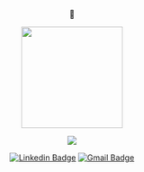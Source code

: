 


<div align=center>
👋

  
<a href="https://github.com/Donghyeon0908"><img align="center" style="height:180px" src="https://github-readme-stats.vercel.app/api/top-langs/?username=Donghyeon0908&layout=compact&theme=nord&hide_border=true" /></a> 
<div>
<a href="https://github.com/devxb/gitanimals">
  <img src="https://render.gitanimals.org/farms/Donghyeon0908"/>
</a>
</div>

[![Linkedin Badge](https://img.shields.io/badge/-LinkedIn-blue?style=flat-square&logo=Linkedin&logoColor=white&link=https://www.linkedin.com/in/donghyeon-lee-971353263/)](https://www.linkedin.com/in/donghyeon-lee-971353263)
[![Gmail Badge](https://img.shields.io/badge/Gmail-d14836?style=flat-square&logo=Gmail&logoColor=white&link=mailto:donghyeonlee0908@gmail.com)](mailto:donghyeonlee0908@gmail.com)
</div>


<!--
**Donghyeon0908/Donghyeon0908** is a ✨ _special_ ✨ repository because its `README.md` (this file) appears on your GitHub profile.

Here are some ideas to get you started:

- 🔭 I’m currently working on ...
- 🌱 I’m currently learning ...
- 👯 I’m looking to collaborate on ...
- 🤔 I’m looking for help with ...
- 💬 Ask me about ...
- 📫 How to reach me: ...
- 😄 Pronouns: ...
- ⚡ Fun fact: ...
-->
